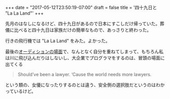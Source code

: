 +++
date = "2017-05-12T23:50:19-07:00"
draft = false
title = '四十九日と "La La Land"'
+++

先月のはなしになるけど、四十九日があるので日本にすこしだけ帰っていた。葬儀に比べると四十九日は家族だけの簡単なもので、あっさりと終わった。

行きの飛行機では "La La Land" をみた。よかった。

最後の[オーディションの場面](https://genius.com/Emma-stone-audition-the-fools-who-dream-annotated)で、なんとなく自分を重ねてしまって、もちろん私は川に飛び込んだりはしないし、大企業でプログラマをするのは、冒頭の場面に出てくる

> Should’ve been a lawyer. ‘Cause the world needs more lawyers.

という類の、女優になったりするのとは違う、安全側の選択肢だというのはわかっているけど。
